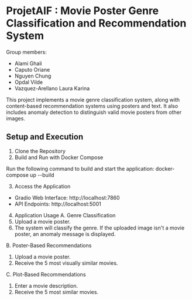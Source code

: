 # ProjetAIF : Movie Poster Genre Classification and Recommendation System

Group members:
* Alami Ghali
* Caputo Oriane
* Nguyen Chung 
* Opdal Vilde 
* Vazquez-Arellano Laura Karina 

This project implements a movie genre classification system, along with content-based recommendation systems using posters and text. It also includes anomaly detection to distinguish valid movie posters from other images.

##  Setup and Execution
1. Clone the Repository
2. Build and Run with Docker Compose

Run the following command to build and start the application: docker-compose up --build

3. Access the Application
* Gradio Web Interface: http://localhost:7860
* API Endpoints: http://localhost:5001

4. Application Usage
A. Genre Classification
  1. Upload a movie poster.
  2. The system will classify the genre. If the uploaded image isn't a movie poster, an anomaly message is displayed.

B. Poster-Based Recommendations
  1. Upload a movie poster.
  2. Receive the 5 most visually similar movies.

C. Plot-Based Recommendations
  1. Enter a movie description.
  2. Receive the 5 most similar movies.
